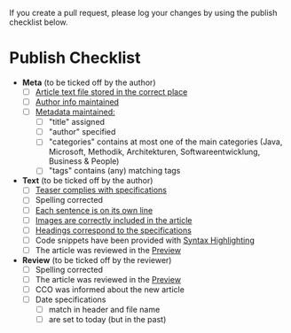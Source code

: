 If you create a pull request, please log your changes by using the publish checklist below. 

# Publish Checklist

- **Meta** (to be ticked off by the author)
  - [ ] [Article text file stored in the correct place](https://github.com/adessoAG/devblog/blob/master/examples/2017-08-10-blog-post-guide.md#dateiname-und-ablageort)
  - [ ] [Author info maintained](https://github.com/adessoAG/devblog/blob/master/examples/2017-08-10-blog-post-guide.md#autoren-informationen)
  - [ ] [Metadata maintained:](https://github.com/adessoAG/devblog/blob/master/examples/2017-08-10-blog-post-guide.md#metadaten)
    - [ ] "title" assigned
    - [ ] "author" specified
    - [ ] "categories" contains at most one of the main categories (Java, Microsoft, Methodik, Architekturen, Softwareentwicklung, Business & People)
    - [ ] "tags" contains (any) matching tags
- **Text** (to be ticked off by the author)
  - [ ] [Teaser complies with specifications](https://github.com/adessoAG/devblog/blob/master/examples/2017-08-10-blog-post-guide.md#einleitung--teaser)
  - [ ] Spelling corrected
  - [ ] [Each sentence is on its own line](https://github.com/adessoAG/devblog/blob/master/examples/2017-08-10-blog-post-guide.md#ein-satz-pro-zeile)
  - [ ] [Images are correctly included in the article](https://github.com/adessoAG/devblog/blob/master/examples/2017-08-10-blog-post-guide.md#bilder)
  - [ ] [Headings correspond to the specifications](https://github.com/adessoAG/devblog/blob/master/examples/2017-08-10-blog-post-guide.md#%C3%9Cberschriften)
  - [ ] Code snippets have been provided with [Syntax Highlighting](https://github.com/adessoAG/devblog/blob/master/examples/2017-08-10-blog-post-guide.md#syntax-highlighting)
  - [ ] The article was reviewed in the [Preview](https://github.com/adessoAG/devblog/blob/master/examples/2017-08-10-blog-post-guide.md#online-preview) 
- **Review** (to be ticked off by the reviewer)
  - [ ] Spelling corrected
  - [ ] The article was reviewed in the [Preview](https://github.com/adessoAG/devblog/blob/master/examples/2017-08-10-blog-post-guide.md#online-preview) 
  - [ ] CCO was informed about the new article
  - [ ] Date specifications 
    - [ ] match in header and file name
    - [ ] are set to today (but in the past)
